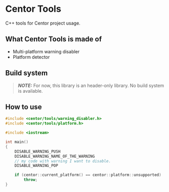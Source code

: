 # Centor Tools

C++ tools for Centor project usage.

## What Centor Tools is made of
* Multi-platform warning disabler
* Platform detector

## Build system

> **_NOTE:_**   For now, this library is an header-only library. No build system is available.

## How to use

```c++
#include <centor/tools/warning_disabler.h>
#include <centor/tools/platform.h>

#include <iostream>

int main()
{
	DISABLE_WARNING_PUSH
	DISABLE_WARNING_NAME_OF_THE_WARNING
	// my code with warning I want to disable.
	DISABLE_WARNING_POP

	if (centor::current_platform() == centor::platform::unsupported)
		throw;
}
```